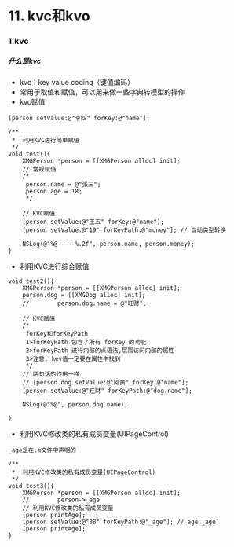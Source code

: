 # 11. kvc和kvo

### 1.kvc

##### 什么是kvc

- kvc：key value coding（键值编码）
- 常用于取值和赋值，可以用来做一些字典转模型的操作
- kvc赋值

```objc
[person setValue:@"李四" forKey:@"name"];
```

```objc
/**
 *  利用KVC进行简单赋值
 */
void test(){
    XMGPerson *person = [[XMGPerson alloc] init];
    // 常规赋值
    /*
     person.name = @"张三";
     person.age = 18;
     */
    
    // KVC赋值
    [person setValue:@"王五" forKey:@"name"];
    [person setValue:@"19" forKeyPath:@"money"]; // 自动类型转换
    
    NSLog(@"%@-----%.2f", person.name, person.money);
}
```

- 利用KVC进行综合赋值

```objc
void test2(){
    XMGPerson *person = [[XMGPerson alloc] init];
    person.dog = [[XMGDog alloc] init];
    //        person.dog.name = @"旺财";
    
    // KVC赋值
    /*
     forKey和forKeyPath
     1>forKeyPath 包含了所有 forKey 的功能
     2>forKeyPath 进行内部的点语法,层层访问内部的属性
     3>注意: key值一定要在属性中找到
     */
    // 两句话的作用一样
    // [person.dog setValue:@"阿黄" forKey:@"name"];
    [person setValue:@"旺财" forKeyPath:@"dog.name"];
    
    NSLog(@"%@", person.dog.name);

}
```

- 利用KVC修改类的私有成员变量(UIPageControl)

```objc
_age是在.m文件中声明的

/**
 *  利用KVC修改类的私有成员变量(UIPageControl)
 */
void test3(){
    XMGPerson *person = [[XMGPerson alloc] init];
    //        person->_age
    // 利用KVC修改类的私有成员变量
    [person printAge];
    [person setValue:@"88" forKeyPath:@"_age"]; // age _age
    [person printAge];
}
```